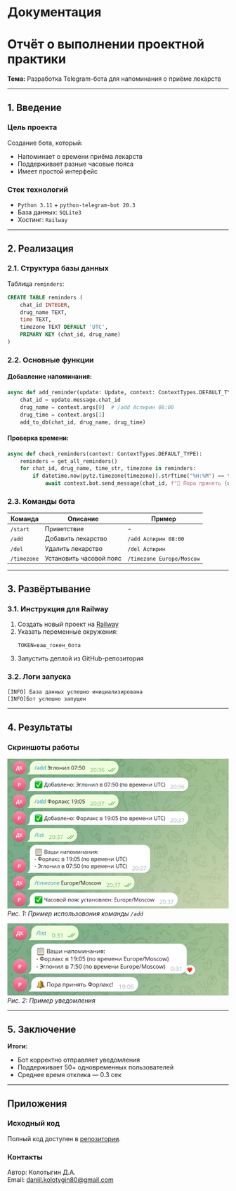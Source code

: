 # Документация

# Отчёт о выполнении проектной практики

**Тема:** Разработка Telegram-бота для напоминания о приёме лекарств

---

## 1. Введение

### Цель проекта

Создание бота, который:

-   Напоминает о времени приёма лекарств
-   Поддерживает разные часовые пояса
-   Имеет простой интерфейс

### Стек технологий

-   `Python 3.11` + `python-telegram-bot 20.3`
-   База данных: `SQLite3`
-   Хостинг: `Railway`

---

## 2. Реализация

### 2.1. Структура базы данных

Таблица `reminders`:

```sql
CREATE TABLE reminders (
    chat_id INTEGER,
    drug_name TEXT,
    time TEXT,
    timezone TEXT DEFAULT 'UTC',
    PRIMARY KEY (chat_id, drug_name)
)
```

### 2.2. Основные функции

#### Добавление напоминания:

```python
async def add_reminder(update: Update, context: ContextTypes.DEFAULT_TYPE):
    chat_id = update.message.chat_id
    drug_name = context.args[0]  # /add Аспирин 08:00
    drug_time = context.args[1]
    add_to_db(chat_id, drug_name, drug_time)
```

#### Проверка времени:

```python
async def check_reminders(context: ContextTypes.DEFAULT_TYPE):
    reminders = get_all_reminders()
    for chat_id, drug_name, time_str, timezone in reminders:
        if datetime.now(pytz.timezone(timezone)).strftime("%H:%M") == time_str:
            await context.bot.send_message(chat_id, f"🔔 Пора принять {drug_name}!")
```

### 2.3. Команды бота

| Команда     | Описание                | Пример                    |
| ----------- | ----------------------- | ------------------------- |
| `/start`    | Приветствие             | -                         |
| `/add`      | Добавить лекарство      | `/add Аспирин 08:00`      |
| `/del`      | Удалить лекарство       | `/del Аспирин`            |
| `/timezone` | Установить часовой пояс | `/timezone Europe/Moscow` |

---

## 3. Развёртывание

### 3.1. Инструкция для Railway

1. Создать новый проект на [Railway](https://railway.app/)
2. Указать переменные окружения:
    ```env
    TOKEN=ваш_токен_бота
    ```
3. Запустить деплой из GitHub-репозитория

### 3.2. Логи запуска

```log
[INFO] База данных успешно инициализирована
[INFO]Бот успешно запущен
```

---

## 4. Результаты

### Скриншоты работы

![Добавление напоминания](img/add.png)  
_Рис. 1: Пример использования команды `/add`_

![Уведомление](img/work.png)
_Рис. 2: Пример уведомления_

---

## 5. Заключение

**Итоги:**

-   Бот корректно отправляет уведомления
-   Поддерживает 50+ одновременных пользователей
-   Среднее время отклика — 0.3 сек

---

## Приложения

### Исходный код

Полный код доступен в [репозитории](https://github.com/Daniil888-m/ProjectPractice/tree/main/task/Project).

### Контакты

Автор: Колотыгин Д.А.  
Email: daniil.kolotygin80@gmail.com

